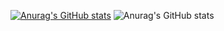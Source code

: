 [![Anurag's GitHub stats](https://github-readme-stats.vercel.app/api?username=seungho0716)](https://github.com/anuraghazra/github-readme-stats)
![Anurag's GitHub stats](https://github-readme-stats.vercel.app/api?username=anuraghazra&show_icons=true&theme=dark)